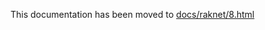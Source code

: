 This documentation has been moved to [docs/raknet/8.html](https://sel-project.github.io/sel-utils/raknet/8.html)
